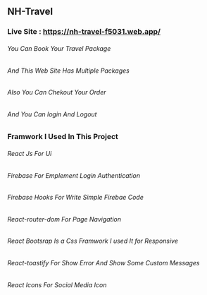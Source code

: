 ## NH-Travel
### Live Site : https://nh-travel-f5031.web.app/
###### You Can Book Your Travel Package 
###### And This Web Site Has Multiple Packages
###### Also You Can Chekout Your Order 
###### And You Can login And Logout 

### Framwork I Used In This Project 
###### React Js For Ui
###### Firebase  For Emplement Login Authentication
###### Firebase Hooks  For Write Simple Firebae Code
###### React-router-dom For Page Navigation
###### React Bootsrap  Is a Css Framwork I used It for Responsive 
###### React-toastify For Show Error And Show Some Custom Messages
###### React Icons For Social Media Icon